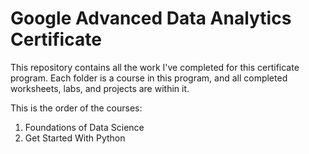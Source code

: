 # Google Advanced Data Analytics Certificate

This repository contains all the work I've completed for this certificate program. Each folder is a course in this program, and all completed worksheets, labs, and projects are within it.

This is the order of the courses:
1. Foundations of Data Science
2. Get Started With Python
